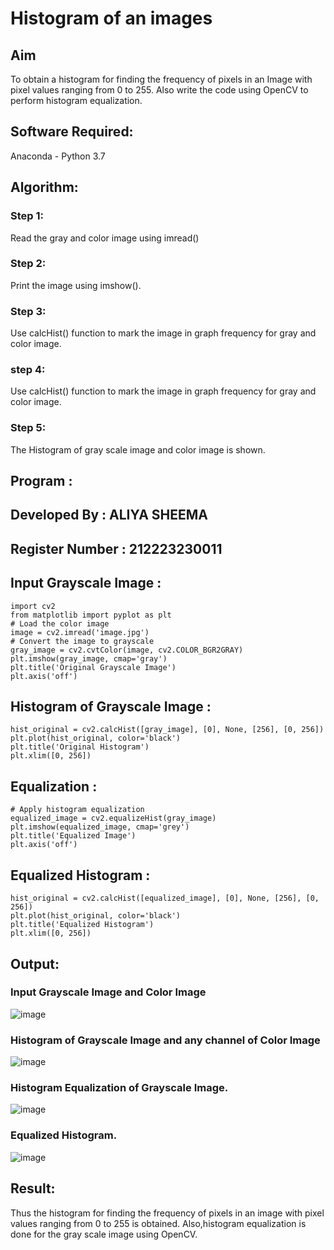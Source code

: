 # Histogram of an images
## Aim
To obtain a histogram for finding the frequency of pixels in an Image with pixel values ranging from 0 to 255. Also write the code using OpenCV to perform histogram equalization.

## Software Required:
Anaconda - Python 3.7

## Algorithm:
### Step 1:
Read the gray and color image using imread()

### Step 2:
Print the image using imshow().

### Step 3:
Use calcHist() function to mark the image in graph frequency for gray and color image.

### step 4:
Use calcHist() function to mark the image in graph frequency for gray and color image.

### Step 5:
The Histogram of gray scale image and color image is shown.


## Program :

## Developed By : ALIYA SHEEMA 
## Register Number : 212223230011

## Input Grayscale Image :
```
import cv2
from matplotlib import pyplot as plt
# Load the color image
image = cv2.imread('image.jpg')
# Convert the image to grayscale
gray_image = cv2.cvtColor(image, cv2.COLOR_BGR2GRAY)
plt.imshow(gray_image, cmap='gray')
plt.title('Original Grayscale Image')
plt.axis('off')
```

## Histogram of Grayscale Image :

```
hist_original = cv2.calcHist([gray_image], [0], None, [256], [0, 256])
plt.plot(hist_original, color='black')
plt.title('Original Histogram')
plt.xlim([0, 256])
```

## Equalization :

```
# Apply histogram equalization
equalized_image = cv2.equalizeHist(gray_image)
plt.imshow(equalized_image, cmap='grey')
plt.title('Equalized Image')
plt.axis('off')
```

## Equalized Histogram :

```
hist_original = cv2.calcHist([equalized_image], [0], None, [256], [0, 256])
plt.plot(hist_original, color='black')
plt.title('Equalized Histogram')
plt.xlim([0, 256])
```






## Output:
### Input Grayscale Image and Color Image

![image](https://github.com/user-attachments/assets/eab590d3-92c5-48d9-8dd8-500ebb9dad93)

### Histogram of Grayscale Image and any channel of Color Image

![image](https://github.com/user-attachments/assets/b8219284-6d5a-497e-b6d0-4589974bcf40)

### Histogram Equalization of Grayscale Image.

![image](https://github.com/user-attachments/assets/f61b1089-366e-44cb-970d-4b00eb96399d)

### Equalized Histogram. 

![image](https://github.com/user-attachments/assets/9f3d16c9-0bc4-46b1-8e45-fa8cd6dd5884)


## Result: 
Thus the histogram for finding the frequency of pixels in an image with pixel values ranging from 0 to 255 is obtained. Also,histogram equalization is done for the gray scale image using OpenCV.
